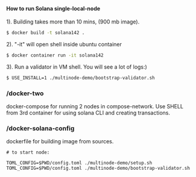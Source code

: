 #### How to run Solana single-local-node

1). Building takes  more than 10 mins, (900 mb image).
```bash
$ docker build -t solana142 .
```

2). "-it" will open shell inside ubuntu container

```bash
$ docker container run -it solana142
```

3). Run a validator in VM shell. You will see a lot of logs:)  
```bash
$ USE_INSTALL=1 ./multinode-demo/bootstrap-validator.sh
```

### /docker-two 
docker-compose for running 2 nodes in compose-network. Use SHELL from 3rd container for using solana CLI and creating transactions.

### /docker-solana-config
dockerfile for building image from sources. 
```
# to start node: 

TOML_CONFIG=$PWD/config.toml ./multinode-demo/setup.sh
TOML_CONFIG=$PWD/config.toml ./multinode-demo/bootstrap-validator.sh
```
